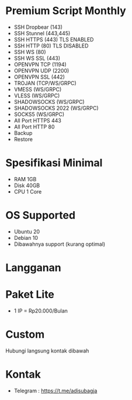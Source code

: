 # Premium Script Monthly
- SSH Dropbear (143)
- SSH Stunnel (443,445)
- SSH HTTPS (443) TLS ENABLED
- SSH HTTP (80) TLS DISABLED
- SSH WS (80)
- SSH WS SSL (443)
- OPENVPN TCP (1194)
- OPENVPN UDP (2200)
- OPENVPN SSL (442)
- TROJAN (TCP/WS/GRPC)
- VMESS (WS/GRPC)
- VLESS (WS/GRPC)
- SHADOWSOCKS (WS/GRPC)
- SHADOWSOCKS 2022 (WS/GRPC)
- SOCKS5 (WS/GRPC)
- All Port HTTPS 443
- All Port HTTP 80
- Backup
- Restore
# Spesifikasi Minimal
- RAM 1GB
- Disk 40GB
- CPU 1 Core
# OS Supported
- Ubuntu 20
- Debian 10
- Dibawahnya support (kurang optimal)
# Langganan
# Paket Lite
- 1 IP = Rp20.000/Bulan
# Custom
Hubungi langsung kontak dibawah
# Kontak
- Telegram : https://t.me/adisubagja
